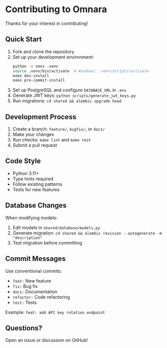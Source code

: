 # Contributing to Omnara

Thanks for your interest in contributing!

## Quick Start

1. Fork and clone the repository
2. Set up your development environment:
   ```bash
   python -m venv .venv
   source .venv/bin/activate  # Windows: .venv\Scripts\activate
   make dev-install
   make pre-commit-install
   ```
3. Set up PostgreSQL and configure `DATABASE_URL` in `.env`
4. Generate JWT keys: `python scripts/generate_jwt_keys.py`
5. Run migrations: `cd shared && alembic upgrade head`

## Development Process

1. Create a branch: `feature/`, `bugfix/`, or `docs/`
2. Make your changes
3. Run checks: `make lint` and `make test`
4. Submit a pull request

## Code Style

- Python 3.11+
- Type hints required
- Follow existing patterns
- Tests for new features

## Database Changes

When modifying models:
1. Edit models in `shared/database/models.py`
2. Generate migration: `cd shared && alembic revision --autogenerate -m "description"`
3. Test migration before committing

## Commit Messages

Use conventional commits:
- `feat:` New feature
- `fix:` Bug fix
- `docs:` Documentation
- `refactor:` Code refactoring
- `test:` Tests

Example: `feat: add API key rotation endpoint`

## Questions?

Open an issue or discussion on GitHub!